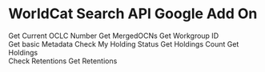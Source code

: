 # WorldCat Search API Google Add On

Get Current OCLC Number
Get MergedOCNs 
Get Workgroup ID       
Get basic Metadata
Check My Holding Status
Get Holdings Count
Get Holdings           
Check Retentions
Get Retentions  

